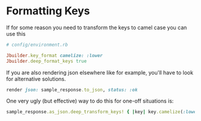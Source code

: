 # Formatting Keys

If for some reason you need to transform the keys to camel case you can use this

```ruby
# config/environment.rb

Jbuilder.key_format camelize: :lower
Jbuilder.deep_format_keys true

```

If you are also rendering json elsewhere like for example, you'll have to look for alternative solutions.

```ruby
render json: sample_response.to_json, status: :ok
```

One very ugly (but effective) way to do this for one-off situations is:

```ruby
sample_response.as_json.deep_transform_keys! { |key| key.camelize(:lower) }
```
